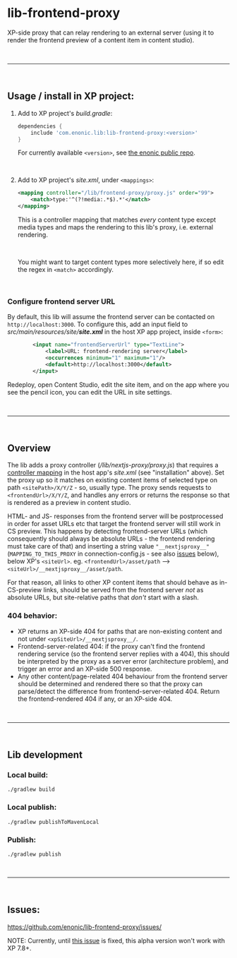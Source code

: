 # lib-frontend-proxy

XP-side proxy that can relay rendering to an external server (using it to render the frontend preview of a content item in content studio).

<br />

----

<br />

## Usage / install in XP project:

1. Add to XP project's _build.gradle_:

    ```groovy
    dependencies {
        include 'com.enonic.lib:lib-frontend-proxy:<version>'
    }
    ```
    
    For currently available `<version>`, see [the enonic public repo](https://repo.enonic.com/public/com/enonic/lib/lib-frontend-proxy/).
    
    <br />

2. Add to XP project's _site.xml_, under `<mappings>`:

    ```xml
    <mapping controller="/lib/frontend-proxy/proxy.js" order="99">            
        <match>type:'^(?!media:.*$).*'</match>
    </mapping>
    ```
   
    This is a controller mapping that matches _every_ content type except media types and maps the rendering to this lib's proxy, i.e. external rendering.

    <br />
 
    You might want to target content types more selectively here, if so edit the regex in `<match>` accordingly.

    <br />


### Configure frontend server URL

By default, this lib will assume the frontend server can be contacted on `http://localhost:3000`. To configure this, add an input field to _src/main/resources/site/**site.xml**_ in the host XP app project, inside `<form>`:

```xml
        <input name="frontendServerUrl" type="TextLine">
            <label>URL: frontend-rendering server</label>
            <occurrences minimum="1" maximum="1"/>
            <default>http://localhost:3000</default>
        </input>
```

Redeploy, open Content Studio, edit the site item, and on the app where you see the pencil icon, you can edit the URL in site settings.  

<br />

----

<br />

## Overview

The lib adds a proxy controller (_/lib/nextjs-proxy/proxy.js_) that requires
a [controller mapping](https://developer.enonic.com/docs/xp/stable/cms/mappings) in the host app's _site.xml_ (see "installation" above).
Set the proxy up so it matches on existing content items of selected type on path `<sitePath>/X/Y/Z` - so, usually <match>type. The proxy
sends requests to `<frontendUrl>/X/Y/Z`, and handles any errors or returns the response so that is rendered as a preview in content studio.

HTML- and JS- responses from the frontend server will be postprocessed in order for asset URLs etc that target the frontend server will
still work in CS preview. This happens by detecting frontend-server URLs (which consequently should always be absolute URLs - the frontend
rendering must take care of that) and inserting a string value `"__nextjsproxy__"` (`MAPPING_TO_THIS_PROXY` in connection-config.js - see
also [issues](#issues) below), below XP's `<siteUrl>`. eg. `<frontendUrl>/asset/path` --> `<siteUrl>/__nextjsproxy__/asset/path`.

For that reason, all links to other XP content items that should behave as in-CS-preview links, should be served from the frontend server _not_ as absolute URLs, but site-relative paths that _don't_ start with a slash.

<a id="behavior404"></a>
### 404 behavior:

- XP returns an XP-side 404 for paths that are non-existing content and not under `<xpSiteUrl>/__nextjsproxy__/`.
- Frontend-server-related 404: if the proxy can't find the frontend rendering service (so the frontend server replies with a 404), this
  should be interpreted by the proxy as a server error (architecture problem), and trigger an error and an XP-side 500 response.
- Any other content/page-related 404 behaviour from the frontend server should be determined and rendered there so that the proxy can parse/detect the difference from frontend-server-related 404. Return the frontend-rendered 404 if any, or an XP-side 404.

<br />

----

<br />

## Lib development

### Local build:

```
./gradlew build
```

### Local publish:

```
./gradlew publishToMavenLocal
```

### Publish:

```
./gradlew publish
```


<br />

----

<br />

<a id="issues"></a>
## Issues:

https://github.com/enonic/lib-frontend-proxy/issues/

NOTE: Currently, until [this issue](https://github.com/enonic/lib-frontend-proxy/issues/7) is fixed, this alpha version won't work with XP 7.8+.
